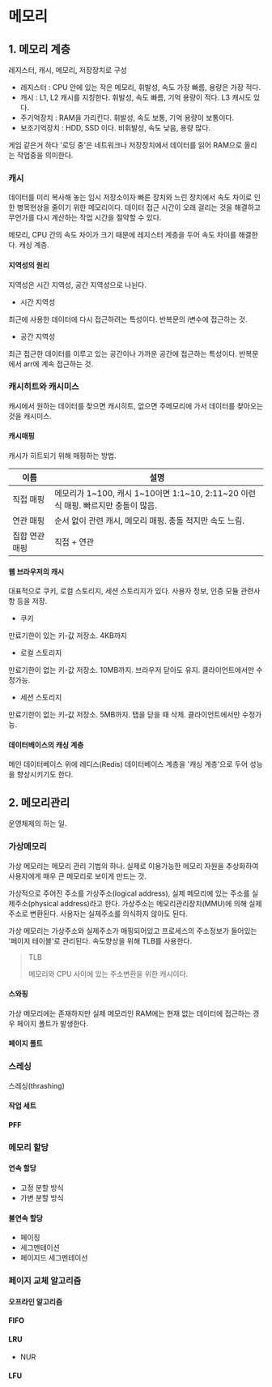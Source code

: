 # 메모리

## 1. 메모리 계층
레지스터, 캐시, 메모리, 저장장치로 구성
- 레지스터 :
  CPU 안에 있는 작은 메모리, 휘발성, 속도 가장 빠름, 용량은 가장 적다.
- 캐시 : 
  L1, L2 캐시를 지칭한다. 휘발성, 속도 빠름, 기억 용량이 적다. L3 캐시도 있다.
- 주기억장치 : 
  RAM을 가리킨다. 휘발성, 속도 보통, 기억 용량이 보통이다.
- 보조기억장치 : 
  HDD, SSD 이다. 비휘발성, 속도 낮음, 용량 많다.

게임 같은거 하다 '로딩 중'은 네트워크나 저장장치에서 데이터를 읽어 RAM으로 올리는 작업중을 의미한다.

### 캐시
데이터를 미리 복사해 놓는 임시 저장소이자 빠른 장치와 느린 장치에서 속도 차이로 인한 병목현상을 줄이기 위한 메모리이다.
데이터 접근 시간이 오래 걸리는 것을 해결하고 무언가를 다시 계산하는 작업 시간을 절약할 수 있다.

메모리, CPU 간의 속도 차이가 크기 때문에 레지스터 계층을 두어 속도 차이를 해결한다. 캐싱 계층.

#### 지역성의 원리
지역성은 시간 지역성, 공간 지역성으로 나뉜다.

- 시간 지역성

최근에 사용한 데이터에 다시 접근하려는 특성이다.
반복문의 i변수에 접근하는 것.

- 공간 지역성

최근 접근한 데이터를 이루고 있는 공간이나 가까운 공간에 접근하는 특성이다.
반복문에서 arr에 계속 접근하는 것.

### 캐시히트와 캐시미스
캐시에서 원하는 데이터를 찾으면 캐시히트, 없으면 주메모리에 가서 데이터를 찾아오는 것을 캐시미스.

#### 캐시매핑
캐시가 히트되기 위해 매핑하는 방법.

|이름|설명|
|---|---|
|직접 매핑|메모리가 1~100, 캐시 1~10이면 1:1~10, 2:11~20 이런식 매핑. 빠르지만 충돌이 많음.|
|연관 매핑|순서 없이 관련 캐시, 메모리 매핑. 충돌 적지만 속도 느림.|
|집합 연관 매핑| 직접 + 연관 |

#### 웹 브라우저의 캐시
대표적으로 쿠키, 로컬 스토리지, 세션 스토리지가 있다.
사용자 정보, 인증 모듈 관련사항 등을 저장.

- 쿠키

만료기한이 있는 키-값 저장소. 4KB까지

- 로컬 스토리지

만료기한이 없는 키-값 저장소. 10MB까지. 브라우저 닫아도 유지. 클라이언트에서만 수정가능.

- 세션 스토리지

만료기한이 없는 키-값 저장소. 5MB까지. 탭을 닫을 때 삭제. 클라이언트에서만 수정가능.

#### 데이터베이스의 캐싱 계층
메인 데이터베이스 위에 레디스(Redis) 데이터베이스 계층을 '캐싱 계층'으로 두어 성능을 향상시키기도 한다.

## 2. 메모리관리
운영체제의 하는 일.
### 가상메모리
가상 메모리는 메모리 관리 기법의 하나. 실제로 이용가능한 메모리 자원을 추상화하여 사용자에게 매우 큰 메모리로 보이게 만드는 것.

가상적으로 주어진 주소를 가상주소(logical address), 실제 메모리에 있는 주소를 실제주소(physical address)라고 한다.
가상주소는 메모리관리장치(MMU)에 의해 실제주소로 변환된다. 사용자는 실제주소를 의식하지 않아도 된다.

가상 메모리는 가상주소와 실제주소가 매핑되어있고 프로세스의 주소정보가 들어있는 '페이지 테이블'로 관리된다. 속도향상을 위해 TLB를 사용한다.

> TLB
>
> 메모리와 CPU 사이에 있는 주소변환을 위한 캐시이다.

#### 스와핑
가상 메모리에는 존재하지만 실제 메모리인 RAM에는 현재 없는 데이터에 접근하는 경우 페이지 폴트가 발생한다.


#### 페이지 폴트

### 스레싱
스레싱(thrashing)

#### 작업 세트

#### PFF

### 메모리 할당

#### 연속 할당

- 고정 분할 방식
- 가변 분할 방식

#### 불연속 할당

- 페이징
- 세그멘테이션
- 페이지드 세그멘테이선

### 페이지 교체 알고리즘

#### 오프라인 알고리즘

#### FIFO

#### LRU
- NUR

#### LFU